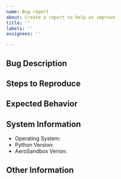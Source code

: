 ```yaml
---
name: Bug report
about: Create a report to help us improve
title: ''
labels: ''
assignees: ''

---
```


## Bug Description

## Steps to Reproduce

## Expected Behavior

## System Information

* Operating System:
* Python Version:
* AeroSandbox Verion:

## Other Information
